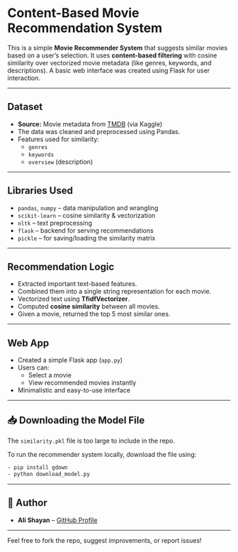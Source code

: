# Content-Based Movie Recommendation System

This is a simple **Movie Recommender System** that suggests similar movies based on a user’s selection. It uses **content-based filtering** with cosine similarity over vectorized movie metadata (like genres, keywords, and descriptions). A basic web interface was created using Flask for user interaction.

---

## Dataset

- **Source:** Movie metadata from [TMDB](https://www.themoviedb.org/) (via Kaggle)
- The data was cleaned and preprocessed using Pandas.
- Features used for similarity:  
  - `genres`  
  - `keywords`  
  - `overview` (description)

---

## Libraries Used

- `pandas`, `numpy` – data manipulation and wrangling  
- `scikit-learn` – cosine similarity & vectorization  
- `nltk` – text preprocessing  
- `flask` – backend for serving recommendations  
- `pickle` – for saving/loading the similarity matrix

---

## Recommendation Logic

- Extracted important text-based features.
- Combined them into a single string representation for each movie.
- Vectorized text using **TfidfVectorizer**.
- Computed **cosine similarity** between all movies.
- Given a movie, returned the top 5 most similar ones.

---

## Web App

- Created a simple Flask app (`app.py`)  
- Users can:
  - Select a movie
  - View recommended movies instantly
- Minimalistic and easy-to-use interface

---

## 📥 Downloading the Model File

The `similarity.pkl` file is too large to include in the repo.

To run the recommender system locally, download the file using:

```bash
- pip install gdown
- python download_model.py
```

---

## 🧠 Author

- **Ali Shayan** – [GitHub Profile](https://github.com/iamalishayan)

---

Feel free to fork the repo, suggest improvements, or report issues!